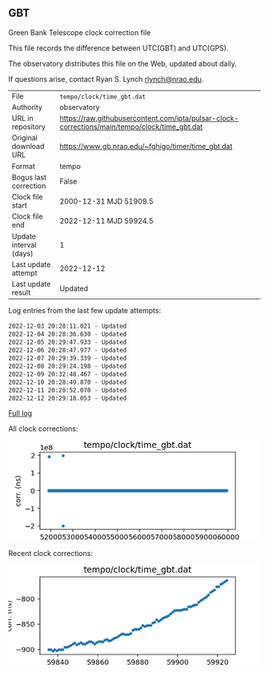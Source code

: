 
## GBT

Green Bank Telescope clock correction file

This file records the difference between UTC(GBT) and UTC(GPS).

The observatory distributes this file on the Web, updated about daily.

If questions arise, contact Ryan S. Lynch <rlynch@nrao.edu>.

|     |     |
|:--- |:--- |
| File | `tempo/clock/time_gbt.dat` |
| Authority | observatory |
| URL in repository | <https://raw.githubusercontent.com/ipta/pulsar-clock-corrections/main/tempo/clock/time_gbt.dat> |
| Original download URL | <https://www.gb.nrao.edu/~fghigo/timer/time_gbt.dat> |
| Format | tempo |
| Bogus last correction | False |
| Clock file start | 2000-12-31 MJD 51909.5 |
| Clock file end | 2022-12-11 MJD 59924.5 |
| Update interval (days) | 1 |
| Last update attempt | 2022-12-12 |
| Last update result | Updated |

Log entries from the last few update attempts:
```
2022-12-03 20:28:11.021 - Updated
2022-12-04 20:28:36.630 - Updated
2022-12-05 20:29:47.933 - Updated
2022-12-06 20:28:47.977 - Updated
2022-12-07 20:29:39.339 - Updated
2022-12-08 20:29:24.198 - Updated
2022-12-09 20:32:48.467 - Updated
2022-12-10 20:28:49.870 - Updated
2022-12-11 20:28:52.070 - Updated
2022-12-12 20:29:18.053 - Updated
```
[Full log](https://raw.githubusercontent.com/ipta/pulsar-clock-corrections/main/log/tempo/clock/time_gbt.dat.log)


All clock corrections:

![plot of all clock corrections](time_gbt.dat.png "All corrections")

Recent clock corrections:

![plot of recent clock corrections](time_gbt.dat.short.png "Recent corrections")

